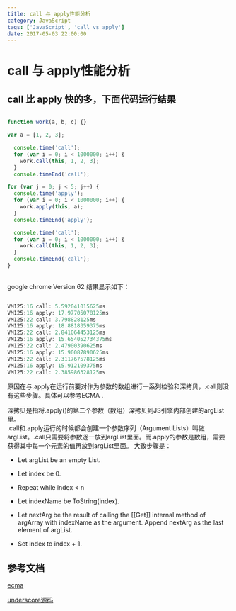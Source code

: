 ```yaml
---
title: call 与 apply性能分析
category: JavaScript
tags: ['JavaScript', 'call vs apply']
date: 2017-05-03 22:00:00
---
```


# call 与 apply性能分析

## call 比 apply 快的多，下面代码运行结果

```javascript

function work(a, b, c) {}

var a = [1, 2, 3];

  console.time('call');
  for (var i = 0; i < 1000000; i++) {
    work.call(this, 1, 2, 3);
  }
  console.timeEnd('call');

for (var j = 0; j < 5; j++) {
  console.time('apply');
  for (var i = 0; i < 1000000; i++) {
    work.apply(this, a);
  }
  console.timeEnd('apply');

  console.time('call');
  for (var i = 0; i < 1000000; i++) {
    work.call(this, 1, 2, 3);
  }
  console.timeEnd('call');
}
    
```
google chrome Version 62 结果显示如下：
```javascript

VM125:16 call: 5.592041015625ms
VM125:16 apply: 17.97705078125ms
VM125:22 call: 3.798828125ms
VM125:16 apply: 18.8818359375ms
VM125:22 call: 2.841064453125ms
VM125:16 apply: 15.654052734375ms
VM125:22 call: 2.47900390625ms
VM125:16 apply: 15.90087890625ms
VM125:22 call: 2.311767578125ms
VM125:16 apply: 15.912109375ms
VM125:22 call: 2.385986328125ms

```

原因在与.apply在运行前要对作为参数的数组进行一系列检验和深拷贝，.call则没有这些步骤。具体可以参考ECMA .

深拷贝是指将.apply()的第二个参数（数组）深拷贝到JS引擎内部创建的argList里。    
.call和.apply运行的时候都会创建一个参数序列（Argument Lists）叫做argList。.call只需要将参数逐一放到argList里面。而.apply的参数是数组，需要获得其中每一个元素的值再放到argList里面。
大致步骤是：

- Let argList be an empty List.

- Let index be 0.

- Repeat while index < n

- Let indexName be ToString(index).
- Let nextArg be the result of calling the [[Get]] internal method of argArray with indexName as the argument.
Append nextArg as the last element of argList.
- Set index to index + 1.

## 参考文档
[ecma](http://www.ecma-international.org/ecma-262/5.1/#sec-15.3.4.3)

[underscore源码](https://segmentfault.com/q/1010000007894513)


